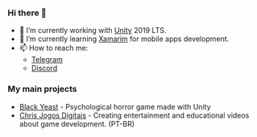 ### Hi there 👋
- 🚀 I’m currently working with [Unity](https://unity3d.com/pt/unity/qa/lts-releases) 2019 LTS.
- 🌱 I’m currently learning [Xamarim](https://dotnet.microsoft.com/apps/xamarin) for mobile apps development.
- 📫 How to reach me: 
  - [Telegram](https://t.me/chrisdbhr)
  - [Discord](https://discordapp.com/channels/@me/203373041063821313/)

### My main projects
- [Black Yeast](https://chrisdbhr.github.io/blackyeast) - Psychological horror game made with Unity
- [Chris Jogos Digitais](https://www.youtube.com/channel/UCIhtcO3lc2tC2GDnUxW) - Creating entertainment and educational videos about game development. (PT-BR)
